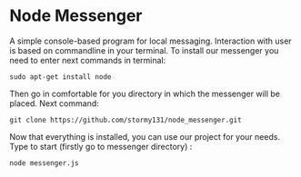 # Node Messenger
A simple console-based program for local messaging. Interaction with user is based on commandline in your terminal. To install our messenger you need to enter next commands in terminal:

    sudo apt-get install node

Then go in comfortable for you directory in which the messenger will be placed. Next command:

    git clone https://github.com/stormy131/node_messenger.git

Now that everything is installed, you can use our project for your needs. Type to start (firstly go to messenger directory) :

    node messenger.js